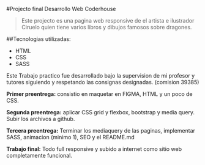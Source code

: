 #Projecto final Desarrollo Web Coderhouse
>Este projecto es una pagina web responsive de el artista e ilustrador Ciruelo quien tiene varios libros y dibujos famosos sobre dragones.

##Tecnologias utilizadas:
- HTML
- CSS
- SASS

Este Trabajo practico fue desarrollado bajo la supervision de mi profesor y tutores siguiendo y respetando las consignas designadas. (comision 39385)

**Primer preentrega:** consistio en maquetar en FIGMA, HTML y un poco de CSS.

**Segunda preentrega:** aplicar CSS grid y flexbox, bootstrap y media query. Subir los archivos a github.

**Tercera preentrega:** Terminar los mediaquery de las paginas, implementar SASS, animacion (minimo 1), SEO y el README.md

**Trabajo final:** Todo full responsive y subido a internet como sitio web completamente funcional.